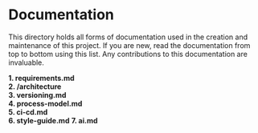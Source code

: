 # Documentation

This directory holds all forms of documentation used in the creation and maintenance of this project. If you are new, read the documentation from top to bottom using this list. Any contributions to this documentation are invaluable.

**1. requirements.md**  
**2. /architecture**  
**3. versioning.md**  
**4. process-model.md**  
**5. ci-cd.md**  
**6. style-guide.md**
**7. ai.md**
